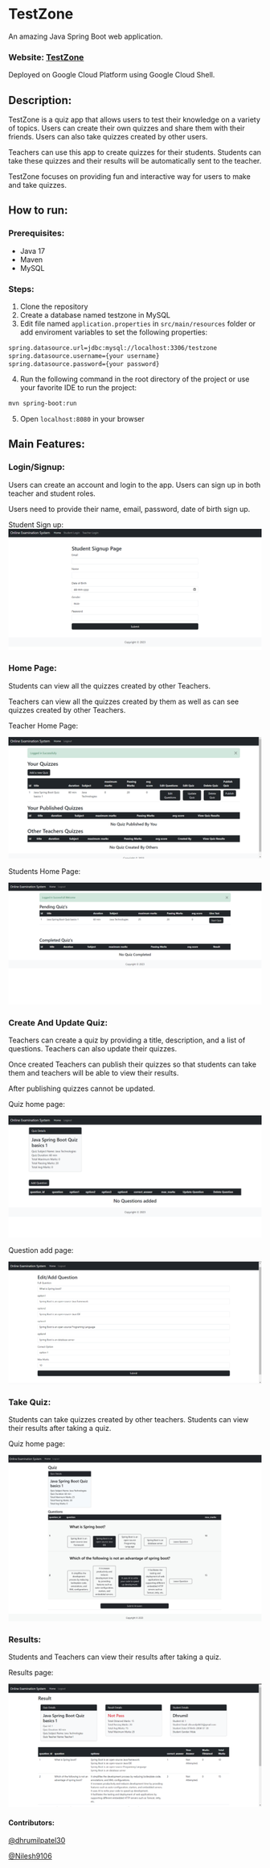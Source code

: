 # TestZone

An amazing Java Spring Boot web application.

### Website: [TestZone](https://8080-cs-cb6a23a6-ebe2-48f7-98d6-58474cd9e3c0.cs-asia-southeast1-ajrg.cloudshell.dev/)

Deployed on Google Cloud Platform using Google Cloud Shell.

## Description:

TestZone is a quiz app that allows users to test their knowledge on a variety of topics. Users can create their own quizzes and share them with their friends. Users can also take quizzes created by other users.

Teachers can use this app to create quizzes for their students. Students can take these quizzes and their results will be automatically sent to the teacher.

TestZone focuses on providing fun and interactive way for users to make and take quizzes.

## How to run:

### Prerequisites:

- Java 17
- Maven
- MySQL

### Steps:

1. Clone the repository
2. Create a database named testzone in MySQL
3. Edit file named `application.properties` in `src/main/resources` folder or add enviroment variables to set the following properties:

```properties
spring.datasource.url=jdbc:mysql://localhost:3306/testzone
spring.datasource.username={your username}
spring.datasource.password={your password}
```

4. Run the following command in the root directory of the project or use your favorite IDE to run the project:

```bash
mvn spring-boot:run
```

5. Open `localhost:8080` in your browser

## Main Features:

### Login/Signup:

Users can create an account and login to the app. Users can sign up in both teacher and student roles.

Users need to provide their name, email, password, date of birth sign up.

Student Sign up:
![Alt text](screenshots/stusignup.png)

### Home Page:

Students can view all the quizzes created by other Teachers.

Teachers can view all the quizzes created by them as well as can see quizzes created by other Teachers.

Teacher Home Page:

![Alt text](screenshots/teacherhome.png)

Students Home Page:

![Alt text](screenshots/studenthome.png)

### Create And Update Quiz:

Teachers can create a quiz by providing a title, description, and a list of questions. Teachers can also update their quizzes.

Once created Teachers can publish their quizzes so that students can take them and teachers will be able to view their results.

After publishing quizzes cannot be updated.

Quiz home page:

![Alt text](screenshots/quizhome1.png)

Question add page:

![Alt text](screenshots/questionadd.png)

### Take Quiz:

Students can take quizzes created by other teachers. Students can view their results after taking a quiz.

Quiz home page:

![Alt text](screenshots/quizhome.jpg)

### Results:

Students and Teachers can view their results after taking a quiz.

Results page:

![Alt text](screenshots/result.png)

#### Contributors:

[@dhrumilpatel30](https://www.github.com/dhrumilpatel30)

[@Nilesh9106](https://www.github.com/Nilesh9106)
